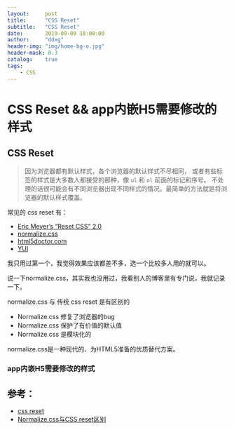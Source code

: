 ```yaml
---
layout:     post
title:      "CSS Reset"
subtitle:   "CSS Reset"
date:       2019-09-09 18:00:00
author:     "ddxg"
header-img: "img/home-bg-o.jpg"
header-mask: 0.3
catalog:    true
tags:
    - CSS
---
```


# CSS Reset && app内嵌H5需要修改的样式

## CSS Reset

> 因为浏览器都有默认样式，各个浏览器的默认样式不尽相同，
> 或者有些标签的样式是大多数人都接受的那种，像 `ul` 和 `ol` 前面的标记和序号。
> 不处理的话很可能会有不同浏览器出现不同样式的情况。最简单的方法就是将浏览器的默认样式覆盖。


常见的 css reset 有：
- [Eric Meyer’s “Reset CSS” 2.0](https://meyerweb.com/eric/tools/css/reset/)
- [normalize.css](https://github.com/necolas/normalize.css)
- [html5doctor.com](http://html5doctor.com/html-5-reset-stylesheet/)
- [YUI](https://yuilibrary.com/yui/docs/cssreset/)


我只用过第一个，我觉得效果应该都差不多，选一个比较多人用的就可以。

说一下normalize.css，其实我也没用过，我看别人的博客里有专门说，我就记录一下。

normalize.css 与 传统 css reset 是有区别的
- Normalize.css 修复了浏览器的bug
- Normalize.css 保护了有价值的默认值
- Normalize.css 是模块化的

normalize.css是一种现代的、为HTML5准备的优质替代方案。


### app内嵌H5需要修改的样式




## 参考：

- [css reset](https://www.jianshu.com/p/ef690746ef96)
- [Normalize.css与CSS reset区别](https://www.cnblogs.com/webpush/p/4974063.html)